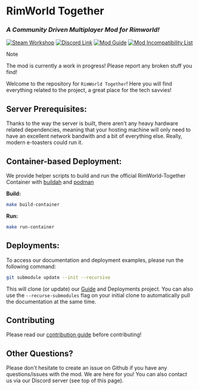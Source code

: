 # RimWorld Together
### *A Community Driven Multiplayer Mod for Rimworld!*
[![Steam Workshop](https://img.shields.io/badge/Steam_Workshop-Subscribe-blue?logo=steam)](https://steamcommunity.com/sharedfiles/filedetails/?id=3005289691) [![Discord Link](https://img.shields.io/badge/Discord-Join-blue?logo=discord)](https://discord.gg/yUF2ec8Vt8) [![Mod Guide](https://img.shields.io/badge/Guide-Read-blue?logo=mdbook)](https://rimworldtogether.github.io/Guide/) [![Mod Incompatibility List](https://img.shields.io/badge/Incompatibility_List-View-blue?logo=markdown)](https://github.com/RimworldTogether/Rimworld-Together/blob/development/IncompatibilityList.md)

> [!NOTE]
> The mod is currently a work in progress! Please report any broken stuff you find!

Welcome to the repository for `RimWorld Together`! Here you will find everything related to the project, a great place for the tech savvies!

## Server Prerequisites:
Thanks to the way the server is built, there aren't any heavy hardware related dependencies, meaning that your hosting machine will only need to have an excellent network bandwith and a bit of everything else. Really, modern e-toasters could run it.

## Container-based Deployment:
We provide helper scripts to build and run the official RimWorld-Together Container with [buildah](https://github.com/containers/buildah) and [podman](https://github.com/containers/podman)

**Build:**
```sh
make build-container
```

**Run:**
```sh
make run-container
```

## Deployments:
To access our documentation and deployment examples, please run the following command:
```sh
git submodule update --init --recursive
```
This will clone (or update) our [Guide](https://github.com/RimworldTogether/Guide) and Deployments project. You can also use the `--recurse-submodules` flag on your initial clone to automatically pull the documentation at the same time.

## Contributing
Please read our [contribution guide](https://github.com/RimworldTogether/Rimworld-Together/blob/development/.github/CONTRIBUTING.md) before contributing!

## Other Questions?
Please don't hesitate to create an issue on Github if you have any questions/issues with the mod. We are here for you! You can also contact us via our Discord server (see top of this page).
